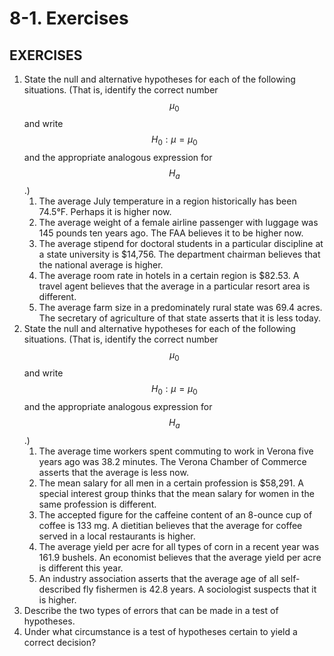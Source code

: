 # 8-1. Exercises

## EXERCISES

1. State the null and alternative hypotheses for each of the following situations. \(That is, identify the correct number $$μ_0$$ and write $$H_0:μ=μ_0$$ and the appropriate analogous expression for $$H_a$$ .\)
   1. The average July temperature in a region historically has been 74.5°F. Perhaps it is higher now.
   2. The average weight of a female airline passenger with luggage was 145 pounds ten years ago. The FAA believes it to be higher now.
   3. The average stipend for doctoral students in a particular discipline at a state university is $14,756. The department chairman believes that the national average is higher.
   4. The average room rate in hotels in a certain region is $82.53. A travel agent believes that the average in a particular resort area is different.
   5. The average farm size in a predominately rural state was 69.4 acres. The secretary of agriculture of that state asserts that it is less today.
2. State the null and alternative hypotheses for each of the following situations. \(That is, identify the correct number $$μ_0$$ and write $$H_0:μ=μ_0$$ and the appropriate analogous expression for $$H_a$$.\)
   1. The average time workers spent commuting to work in Verona five years ago was 38.2 minutes. The Verona Chamber of Commerce asserts that the average is less now.
   2. The mean salary for all men in a certain profession is $58,291. A special interest group thinks that the mean salary for women in the same profession is different.
   3. The accepted figure for the caffeine content of an 8-ounce cup of coffee is 133 mg. A dietitian believes that the average for coffee served in a local restaurants is higher.
   4. The average yield per acre for all types of corn in a recent year was 161.9 bushels. An economist believes that the average yield per acre is different this year.
   5. An industry association asserts that the average age of all self-described fly fishermen is 42.8 years. A sociologist suspects that it is higher.
3. Describe the two types of errors that can be made in a test of hypotheses.
4. Under what circumstance is a test of hypotheses certain to yield a correct decision?

